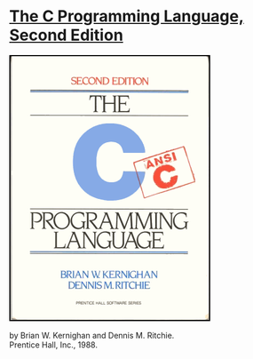 [The C Programming Language, Second Edition](http://cm.bell-labs.com/cm/cs/cbook/)
==================================================================================

![](cover.png)

by Brian W. Kernighan and Dennis M. Ritchie.  
Prentice Hall, Inc., 1988.   